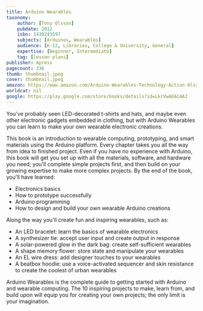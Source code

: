 ```yaml
---
title: Arduino Wearables
taxonomy:
	author: [Tony Olsson]
	pubdate: 2012
	isbn: 1430243597
	subjects: [Arduinos, Wearables]
	audience: [K-12, Libraries, College & University, General]
	expertise: [Beginner, Intermediate]
	tag: [lesson plans]
publisher: Apress
pagecount: 336
thumb: thumbnail.jpeg
cover: thumbnail.jpeg
amazon: https://www.amazon.com/Arduino-Wearables-Technology-Action-Olsson/dp/1430243597
worldcat: nil
google: https://play.google.com/store/books/details?id=LkrVwAEACAAJ
---
```

You've probably seen LED-decorated t-shirts and hats, and maybe even other electronic gadgets embedded in clothing, but with Arduino Wearables you can learn to make your own wearable electronic creations. <p> <p> This book is an introduction to wearable computing, prototyping, and smart materials using the Arduino platform. Every chapter takes you all the way from idea to finished project. Even if you have no experience with Arduino, this book will get you set up with all the materials, software, and hardware you need; you'll complete simple projects first, and then build on your growing expertise to make more complex projects. By the end of the book, you'll have learned:<p> <ul> <li>Electronics basics </li> <li>How to prototype successfully </li> <li>Arduino programming </li> <li>How to design and build your own wearable Arduino creations </li> </ul> <p>Along the way you'll create fun and inspiring wearables, such as: </p> <ul> <li>An LED bracelet: learn the basics of wearable electronics </li> <li>A synthesizer tie: accept user input and create output in response </li> <li>A solar-powered glow in the dark bag: create self-sufficient wearables </li> <li>A shape memory flower: store state and manipulate your wearables </li> <li>An EL wire dress: add designer touches to your wearables </li> <li>A beatbox hoodie: use a voice-activated sequencer and skin resistance to create the coolest of urban wearables </li> </ul> <p>Arduino Wearables is the complete guide to getting started with Arduino and wearable computing. The 10 inspiring projects to make, learn from, and build upon will equip you for creating your own projects; the only limit is your imagination.</p>